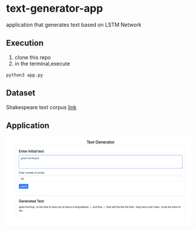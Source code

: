 # text-generator-app
 application that generates text based on LSTM Network

## Execution
1. clone this repo
2. in the terminal,execute
```
python3 app.py
```

## Dataset
Shakespeare text corpus [link](https://storage.googleapis.com/download.tensorflow.org/data/shakespeare.txt)

## Application
![smaple output](https://github.com/pseudou/text-generator-app/blob/main/screen%20shots/example.png)
